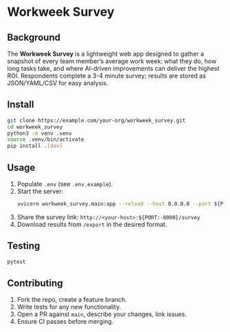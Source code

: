 # Workweek Survey

## Background
The **Workweek Survey** is a lightweight web app designed to gather a snapshot of every team member’s average work week: what they do, how long tasks take, and where AI-driven improvements can deliver the highest ROI. Respondents complete a 3-4 minute survey; results are stored as JSON/YAML/CSV for easy analysis.

## Install

```bash
git clone https://example.com/your-org/workweek_survey.git
cd workweek_survey
python3 -m venv .venv
source .venv/bin/activate
pip install .[dev]
```

## Usage

1. Populate `.env` (see `.env.example`).
2. Start the server:
   ```bash
   uvicorn workweek_survey.main:app --reload --host 0.0.0.0 --port ${PORT:-8000}
   ```
3. Share the survey link: `http://<your-host>:${PORT:-8000}/survey`
4. Download results from `/export` in the desired format.

## Testing

```bash
pytest
```

## Contributing

1. Fork the repo, create a feature branch.
2. Write tests for any new functionality.
3. Open a PR against `main`, describe your changes, link issues.
4. Ensure CI passes before merging.
